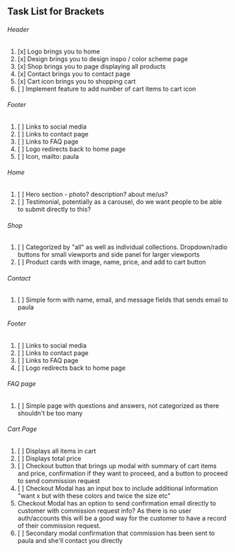 ## Task List for Brackets

###### Header

1. [x] Logo brings you to home
2. [x] Design brings you to design inspo / color scheme page
3. [x] Shop brings you to page displaying all products
4. [x] Contact brings you to contact page
5. [x] Cart icon brings you to shopping cart
6. [ ] Implement feature to add number of cart items to cart icon


###### Footer

1. [ ]  Links to social media
2. [ ]  Links to contact page
3. [ ]  Links to FAQ page
4. [ ]  Logo redirects back to home page
5. [ ]  Icon, mailto: paula

###### Home

1. [ ]  Hero section - photo? description? about me/us?
2. [ ]  Testimonial, potentially as a carousel, do we want people to be able to submit directly to this? 

###### Shop

1. [ ]  Categorized by "all" as well as individual collections. Dropdown/radio buttons for small viewports and side panel for larger viewports
2. [ ]  Product cards with image, name, price, and add to cart button

###### Contact

1. [ ]  Simple form with name, email, and message fields that sends email to paula

###### Footer

1. [ ]  Links to social media
2. [ ]  Links to contact page
3. [ ]  Links to FAQ page
4. [ ]  Logo redirects back to home page

###### FAQ page

1. [ ]  Simple page with questions and answers, not categorized as there shouldn't be too many

###### Cart Page

1. [ ]  Displays all items in cart
2. [ ]  Displays total price
3. [ ]  Checkout button that brings up modal with summary of cart items and price, confirmation if they want to proceed, and a button to proceed to send commission request
4. [ ]  Checkout Modal has an input box to include additional information "want x but with these colors and twice the size etc" 
5. Checkout Modal has an option to send confirmation email directly to customer with commission request info? As there is no user auth/accounts this will be a good way for the customer to have a record of their commission request.
6. [ ]  Secondary modal confirmation that commission has been sent to paula and she'll contact you directly